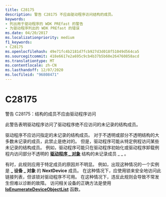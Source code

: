 ```yaml
---
title: C28175
description: 警告 C28175 不应由驱动程序访问结构的成员。
keywords:
- 列出用于驱动程序的 WDK PREfast 的警告
- 为驱动程序列出的 WDK PREfast 的错误
ms.date: 04/20/2017
ms.localizationpriority: medium
f1_keywords:
- C28175
ms.openlocfilehash: 49e71fc4b2181d7fcb927d3d018f51049d564ca5
ms.sourcegitcommit: 418e6617e2a695c9cb4b37b5b60e264760858acd
ms.translationtype: MT
ms.contentlocale: zh-CN
ms.lasthandoff: 12/07/2020
ms.locfileid: "96808471"
---
```

# <a name="c28175"></a>C28175


警告 C28175：结构的成员不应由驱动程序访问

此警告表明驱动程序访问了驱动程序绝不应访问的未记录的结构成员。

驱动程序不应访问指定的未记录的结构成员。 对于不透明或部分不透明结构的大多数未记录的成员，此禁止是绝对的。 但是，驱动程序可能从特定例程访问某些未记录的结构成员。 例如，驱动程序可能只在驱动程序初始化或驱动程序卸载例程内访问部分不透明的 [**驱动程序 \_ 对象**](/windows-hardware/drivers/ddi/wdm/ns-wdm-_driver_object) 结构的未记录成员 \_ \_ 。

有时，此规则应用于特定成员的原因并不明显。 例如，出现这种情况的一个实例是 **\_ 设备 \_ 对象** 的 **NextDevice** 成员。 在这种情况下，应使用锁来安全地访问此链接列表，但该锁对驱动程序不可用。 在这种情况下，违反此规则会导致不常发生但难以诊断的故障。 访问相关设备的正确方法是使用 [**IoEnumerateDeviceObjectList**](/windows-hardware/drivers/ddi/ntifs/nf-ntifs-ioenumeratedeviceobjectlist) 函数。

 

